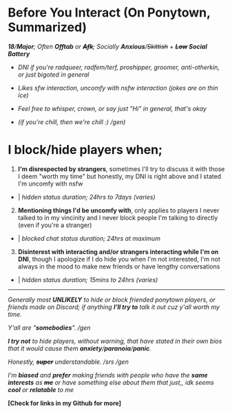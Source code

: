 # Before You Interact (On Ponytown, Summarized)

***18**/**Major**; Often **Offtab** or **~~Afk~~**; Socially **Anxious**/~~Skittish~~ + **~~Low~~ Social Battery***

* *DNI if you're radqueer, radfem/terf, proshipper, groomer, anti-otherkin, or just bigoted in general*

* *Likes sfw interaction, uncomfy with nsfw interaction (jokes are on thin ice)*

* *Feel free to whisper, crown, or say just "Hi" in general, that's okay*

* *(if you're chill, then we're chill :) /gen)*
  

# I block/hide players when;

1. **I'm disrespected by strangers**, sometimes I'll try to discuss it with those I deem "worth my time" but honestly, my DNI is right above and I stated I'm uncomfy with nsfw

* | *hidden status duration; 24hrs to 7days (varies)*

2. **Mentioning things I'd be uncomfy with**, only applies to players I never talked to in my vincinity and I never block people I'm talking to directly (even if you're a stranger)

* | *blocked chat status duration; 24hrs at maximum*

3. **Disinterest with interacting and/or strangers interacting while I'm on DNI**, though I apologize if I do hide you when I'm not interested, I'm not always in the mood to make new friends or have lengthy conversations

* | *hidden status duration; 15mins to 24hrs (varies)*

______________________________________________________________________________

*Generally most **UNLIKELY** to hide or block friended ponytown players, or friends made on Discord; if anything **I'll try to** talk it out cuz y'all worth my time.*

*Y'all are "**somebodies**". /gen*


***I try not** to hide players, without warning, that have stated in their own bios that it would cause them **anxiety**/**paranoia**/**panic**.* 

*Honestly, **~~super~~** understandable. /srs /gen*


*I'm **biased** and **prefer** making friends with people who have the **same interests** as **~~me~~** or have something else about them that just,, idk seems **cool** or **relatable** to me*


**[Check for links in my Github for more]**

